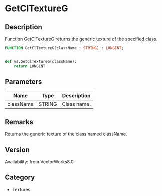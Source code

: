 # GetClTextureG

## Description
Function GetClTextureG returns the generic texture of the specified class.

```pascal
FUNCTION GetClTextureG(className : STRING) : LONGINT;
```

```python

def vs.GetClTextureG(className):
    return LONGINT
```

## Parameters
|Name|Type|Description|
|---|---|---|
|className|STRING|Class name.|

## Remarks
Returns the generic texture of the class named className.

## Version
Availability: from VectorWorks8.0
## Category
* Textures

